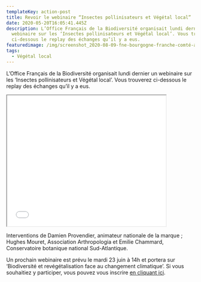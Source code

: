 ```yaml
---
templateKey: action-post
title: Revoir le webinaire “Insectes pollinisateurs et Végétal local”
date: 2020-05-20T16:05:41.445Z
description: L’Office Français de la Biodiversité organisait lundi dernier un
  webinaire sur les ‘Insectes pollinisateurs et Végétal local’. Vous trouverez
  ci-dessous le replay des échanges qu’il y a eus.
featuredimage: /img/screenshot_2020-08-09-fne-bourgogne-franche-comté-archives-2020-mai.png
tags:
  - Végétal local
---
```

L’Office Français de la Biodiversité organisait lundi dernier un webinaire sur les ‘Insectes pollinisateurs et Végétal local’. Vous trouverez ci-dessous le replay des échanges qu’il y a eus.

<iframe src="//player.vimeo.com/video/419922677?title=0&amp;byline=0&amp;portrait=0&amp;color=8dc7dc" width="425" height="350" allowfullscreen="allowfullscreen"></iframe>

Interventions de Damien Provendier, animateur nationale de la marque ; Hughes Mouret, Association Arthropologia et Emilie Chammard, Conservatoire botanique national Sud-Atlantique.

Un prochain webinaire est prévu le mardi 23 juin à 14h et portera sur ‘Biodiversité et revégétalisation face au changement climatique’. Si vous souhaitiez y participer, vous pouvez vous inscrire [en cliquant ici](https://www.vegetal-local.fr/nos-actualites/webinaires-sur-les-pollinisateurs-et-sur-le-changement-climatique).